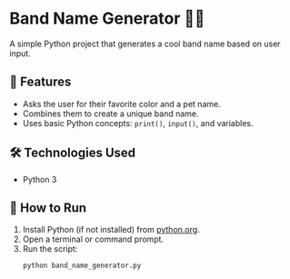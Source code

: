 # Band Name Generator 🎸🎶

A simple Python project that generates a cool band name based on user input.  

## 📌 Features
- Asks the user for their favorite color and a pet name.
- Combines them to create a unique band name.
- Uses basic Python concepts: `print()`, `input()`, and variables.

## 🛠️ Technologies Used
- Python 3

## 🚀 How to Run
1. Install Python (if not installed) from [python.org](https://www.python.org/).
2. Open a terminal or command prompt.
3. Run the script:
   ```sh
   python band_name_generator.py
